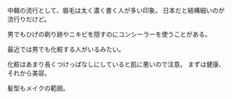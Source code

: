 中韓の流行として、眉毛は太く濃く書く人が多い印象。
日本だと結構細いのが流行りだけど。

男でもひげの剃り跡やニキビを隠すのにコンシーラーを使うことがある。

最近では男でも化粧する人がいるみたい。

化粧はあまり長くつけっぱなしにしていると肌に悪いので注意。
まずは健康、それから美容。

髪型もメイクの範囲。
